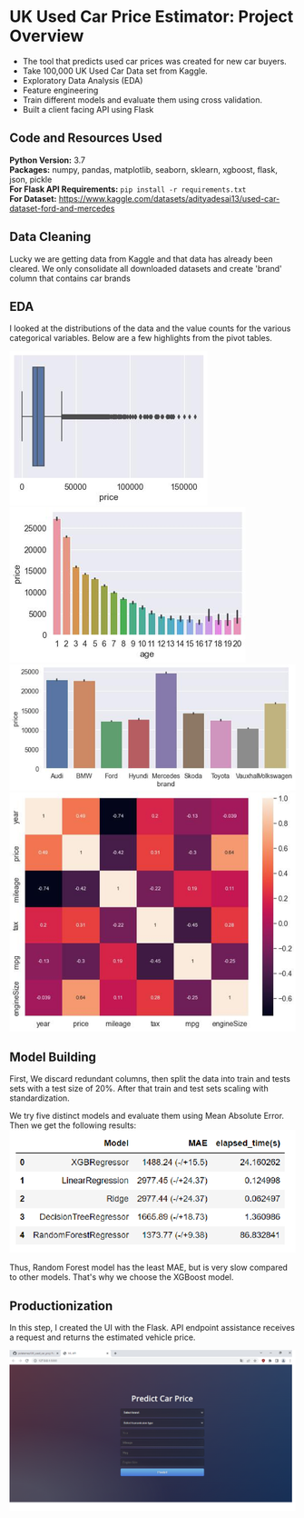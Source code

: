 # UK Used Car Price Estimator: Project Overview 
* The tool that predicts used car prices was created for new car buyers.
* Take 100,000 UK Used Car Data set from Kaggle.
* Exploratory Data Analysis (EDA)
* Feature engineering
* Train different models and evaluate them using cross validation.
* Built a client facing API using Flask 

## Code and Resources Used 
**Python Version:** 3.7  
**Packages:** numpy, pandas, matplotlib, seaborn, sklearn, xgboost, flask, json, pickle  
**For Flask API Requirements:**  ```pip install -r requirements.txt```  
**For Dataset:** https://www.kaggle.com/datasets/adityadesai13/used-car-dataset-ford-and-mercedes 

## Data Cleaning
Lucky we are getting data from Kaggle and that data has already been cleared. We only consolidate all downloaded datasets and create 'brand' column 
that contains car brands
## EDA
I looked at the distributions of the data and the value counts for the various categorical variables. Below are a few highlights from the pivot tables. 

![alt text](https://github.com/polaternez/UK_used_car_proj/blob/master/price_dist.jpg "Car Price Distribution ")
![alt text](https://github.com/polaternez/UK_used_car_proj/blob/master/age.jpg "Car Price by Age")
![alt text](https://github.com/polaternez/UK_used_car_proj/blob/master/brand.jpg "Car Price by Brand")
![alt text](https://github.com/polaternez/UK_used_car_proj/blob/master/correlation.jpg "Correlation")

## Model Building 

First, We discard redundant columns, then split the data into train and tests sets with a test size of 20%. After that train and test sets scaling with standardization.   

We try five distinct models and evaluate them using Mean Absolute Error. Then we get the following results:
![alt text](https://github.com/polaternez/UK_used_car_proj/blob/master/model_performance.png "Model Performances")

Thus, Random Forest model has the least MAE, but is very slow compared to other models. That's why we choose the XGBoost model.

## Productionization 
In this step, I created the UI with the Flask. API endpoint assistance receives a request and returns the estimated vehicle price.

![alt text](https://github.com/polaternez/UK_used_car_proj/blob/master/flask-api.png "UK Used Car Price Estimator")


